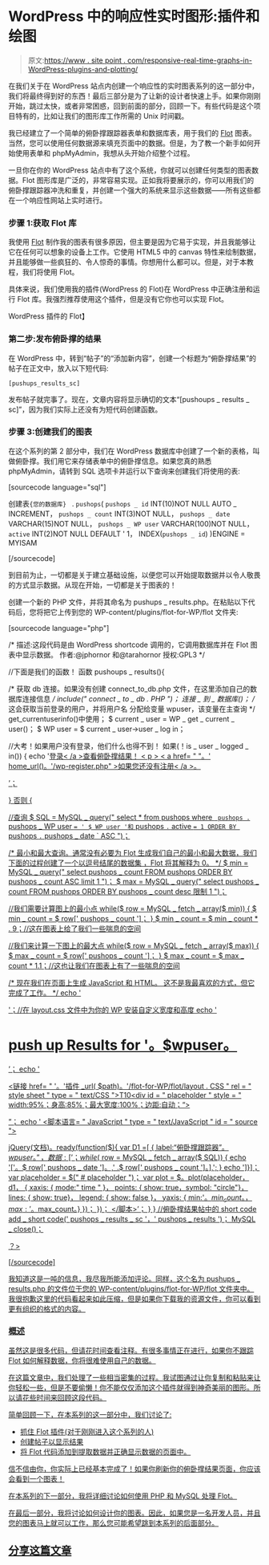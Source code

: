 # WordPress 中的响应性实时图形:插件和绘图

> 原文:[https://www . site point . com/responsive-real-time-graphs-in-WordPress-plugins-and-plotting/](https://www.sitepoint.com/responsive-real-time-graphs-in-wordpress-plugins-and-plotting/)

在我们关于在 WordPress 站点内创建一个响应性的实时图表系列的这一部分中，我们将最终得到好的东西！最后三部分是为了让新的设计者快速上手。如果你刚刚开始，跳过太快，或者非常困惑，回到前面的部分，回顾一下。有些代码是这个项目特有的，比如让我们的图形库工作所需的 Unix 时间戳。

我已经建立了一个简单的俯卧撑跟踪器表单和数据库表，用于我们的 [Flot](http://www.flotcharts.org/) 图表。当然，您可以使用任何数据源来填充页面中的数据。但是，为了教一个新手如何开始使用表单和 phpMyAdmin，我想从头开始介绍整个过程。

一旦你在你的 WordPress 站点中有了这个系统，你就可以创建任何类型的图表数据。Flot 图形库是广泛的，非常容易实现。正如我将要展示的，你可以用我们的俯卧撑跟踪器冲洗和重复，并创建一个强大的系统来显示这些数据——所有这些都在一个响应性网站上实时进行。

### 步骤 1:获取 Flot 库

我使用 [Flot](http://www.flotcharts.org/) 制作我的图表有很多原因，但主要是因为它易于实现，并且我能够让它在任何可以想象的设备上工作。它使用 HTML5 中的 canvas 特性来绘制数据，并且能够做一些疯狂的、令人惊奇的事情。你想用什么都可以。但是，对于本教程，我们将使用 Flot。

具体来说，我们使用我的插件(WordPress 的 Flot)在 WordPress 中正确注册和运行 Flot 库。我强烈推荐使用这个插件，但是没有它你也可以实现 Flot。

WordPress 插件的 Flot】

### 第二步:发布俯卧撑的结果

在 WordPress 中，转到“帖子”的“添加新内容”，创建一个标题为“俯卧撑结果”的帖子在正文中，放入以下短代码:

```
[pushups_results_sc]
```

发布帖子就完事了。现在，文章内容将显示确切的文本“[pushoups _ results _ sc]”，因为我们实际上还没有为短代码创建函数。

### 步骤 3:创建我们的图表

在这个系列的第 2 部分中，我们在 WordPress 数据库中创建了一个新的表格，叫做俯卧撑。我们用它来存储表单中的俯卧撑信息。如果您真的熟悉 phpMyAdmin，请转到 SQL 选项卡并运行以下查询来创建我们将使用的表:

[sourcecode language="sql"]

创建表`{您的数据库} ` . ` pushops `(
` pushops _ id ` INT(10)NOT NULL AUTO _ INCREMENT，
` pushops _ count ` INT(3)NOT NULL，
` pushops _ date ` VARCHAR(15)NOT NULL，
` pushops _ WP user ` VARCHAR(100)NOT NULL，
` active ` INT(2)NOT NULL DEFAULT ' 1，
INDEX(` pushops _ id `)
)ENGINE = MYISAM

[/sourcecode]

到目前为止，一切都是关于建立基础设施，以便您可以开始提取数据并以令人敬畏的方式显示数据。从现在开始，一切都是关于图表的！

创建一个新的 PHP 文件，并将其命名为 pushups _ results.php。在粘贴以下代码后，您将把它上传到您的 WP-content/plugins/flot-for-WP/flot 文件夹:

[sourcecode language="php"]

/*
描述:这段代码是由 WordPress shortcode
调用的，它调用数据库并在 Flot 图表中显示数据。
作者:@jphornor 和@tarahornor
授权:GPL3
*/

//下面是我们的函数！
函数 pushoups _ results(){

/*
获取 db 连接。如果没有创建 connect_to_db.php
文件，在这里添加自己的数据库连接信息
*/
include(" connect _ to _ db . PHP ")；
连接 _ 到 _ 数据库()；
/*
这会获取当前登录的用户，并将用户名
分配给变量 wpuser，该变量在主查询
*/
get_currentuserinfo()中使用；
$ current _ user = WP _ get _ current _ user()；
$ WP user = $ current _ user->user _ log in；

//大考！如果用户没有登录，他们什么也得不到！
如果(！is _ user _ logged _ in())
{
echo '<a href = " '。wp_login_url()。'">登录< /a >查看俯卧撑结果！
< p > < a href= " "。' home_url()。'/wp-register.php" >如果您还没有注册< /a >。</p>’；

}
否则
{

//查询
$ SQL = MySQL _ query(" select * from pushops where ` pushops .` pushops _ WP user `= ' $ WP user '和` pushops ` . ` active `= 1 ORDER BY ` pushops ` . ` pushops _ date ` ASC ")；

/*
最小和最大查询。通常没有必要为 Flot 生成我们自己的最小和最大数据，我们下面的过程创建了一个以逗号结尾的数据集
，Flot 将其解释为 0。
*/
$ min = MySQL _ query(" select pushops _ count FROM pushops ORDER BY pushops _ count ASC limit 1 ")；
$ max = MySQL _ query(" select pushops _ count FROM pushops ORDER BY pushops _ count desc 限制 1 ")；

//我们需要计算图上的最小点
while($ row = MySQL _ fetch _ array($ min))
{
$ min _ count = $ row[' pushops _ count ']；
}
$ min _ count = $ min _ count * . 9；//这在图表上给了我们一些喘息的空间

//我们来计算一下图上的最大点
while($ row = MySQL _ fetch _ array($ max))
{
$ max _ count = $ row[' pushops _ count ']；
}
$ max _ count = $ max _ count * 1.1；//这也让我们在图表上有了一些喘息的空间

/*
现在我们在页面上生成 JavaScript 和 HTML。
这不是我最喜欢的方式，但它完成了工作。
*/
echo '<div id = " flot-container ">'；//在 layout.css 文件中为你的 WP 安装自定义宽度和高度
echo '<h1>push up Results for '。$wpuser。</h1>’；
echo '<script language = " JavaScript " type = " text/JavaScript " src = " '。'插件 _url( $path)。'/flot-for-WP/flot/jquery . js "></script>
<script language = " JavaScript " type = " text/JavaScript " src = " '。'插件 _url( $path)。'/flot-for-WP/flot/jquery . flot . js "></script>
<script language = " JavaScript " type = " text/JavaScript " src = " '。'插件 _url( $path)。'/flot-for-WP/flot/jquery . flot . resize . js "></script>
<script language = " JavaScript " type = " text/JavaScript " src = " '。'插件 _url( $path)。'/flot-for-WP/flot/excan vas . min . js "></script>
<链接 href= " '。'插件 _url( $path)。'/flot-for-WP/flot/layout . CSS " rel = " style sheet " type = " text/CSS ">T10<div id = " placeholder " style = " width:95%；身高:85%；最大宽度:100%；边距:自动；“></div>
”；
echo '
<脚本语言= " JavaScript " type = " text/JavaScript " id = " source ">

jQuery(文档)。ready(function($){
var D1 =[
{ label:“俯卧撑跟踪器”。$wpuser。”，
数据:[’；
while($ row = MySQL _ fetch _ array($ SQL))
{
echo '['。$ row[' pushops _ date ']。,' .$ row[' pushops _ count ']。],';
}
echo ']}]；
var placeholder = $(" # placeholder ")；
var plot = $。plot(placeholder，d1，
{
xaxis:
{ mode:" time " }，
points:
{ show: true，symbol: "circle"}，
lines:
{ show: true}，
legend:
{ show: false }，
yaxis:
{ min:'。$min_count。，max:'。$max_count。}
})；
})；
</脚本></div>’；
}
}
//俯卧撑结果帖中的 short code
add _ short code(' pushops _ results _ sc '，' pushops _ results ')；
MySQL _ close()；

？>

[/sourcecode]

我知道这是一吨的信息，我尽我所能添加评论。同样，这个名为 pushups _ results.php 的文件位于您的 WP-content/plugins/flot-for-WP/flot 文件夹中。我很抱歉这里的代码看起来如此压缩，但是如果你下载我的资源文件，你可以看到更有组织的格式的内容。

### 概述

虽然这是很多代码，但请花时间查看注释。有很多事情正在进行，如果你不跟踪 Flot 如何解释数据，你将很难使用自己的数据。

在这篇文章中，我们处理了一些相当密集的过程。我试图通过让你复制和粘贴来让你轻松一些，但是不要偷懒！你不能仅仅添加这个插件就得到神奇美丽的图形。所以请花些时间来回顾这段代码。

简单回顾一下，在本系列的这一部分中，我们讨论了:

*   抓住 Flot 插件(对于刚刚进入这个系列的人)
*   创建帖子以显示结果
*   将 Flot 代码添加到提取数据并正确显示数据的页面中。

信不信由你，你实际上已经基本完成了！如果你刷新你的俯卧撑结果页面，你应该会看到一个图表！

在本系列的下一部分，我将详细讨论如何使用 PHP 和 MySQL 处理 Flot。

在最后一部分，我将讨论如何设计你的图表。因此，如果您是一名开发人员，并且您的图表马上就可以工作，那么您可能希望跳到本系列的后面部分。

## 分享这篇文章